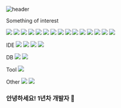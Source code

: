 ![header](https://capsule-render.vercel.app/api?type=slice&color=gradient&height=200&section=footer&text=Jeong%20In%20Tae&fontSize=100)

Something of interest 

<img src="https://img.shields.io/badge/Java-007396?style=circle&logo=Java&logoColor=white"/> <img src="https://img.shields.io/badge/Kotlin-0095D5?style=circle&logo=Kotlin&logoColor=white"/> <img src="https://img.shields.io/badge/Android-3DDC84?style=circle&logo=Android&logoColor=black"/> <img src="https://img.shields.io/badge/Rxjava-B7178C?style=circle&logo=ReactiveX&logoColor=white"/> <img src="https://img.shields.io/badge/WebRTC-333333?style=circle&logo=WebRTC&logoColor=white"/> <img src="https://img.shields.io/badge/AWS-232F3E?style=circle&logo=amazon%20AWS&logoColor=white"/> <img src="https://img.shields.io/badge/HTML5-E34F26?style=circle&logo=HTML5&logoColor=white"/> <img src="https://img.shields.io/badge/JavaScript-F7DF1E?style=circle&logo=JavaScript&logoColor=black"/> <img src="https://img.shields.io/badge/CSS3-1572B6?style=circle&logo=CSS3&logoColor=white"/> <img src="https://img.shields.io/badge/Bootstrap-7952B3?style=circle&logo=Bootstrap&logoColor=white"/> <img src="https://img.shields.io/badge/Apache-D22128?style=circle&logo=Apache&logoColor=white"/> <img src="https://img.shields.io/badge/PHP-777BB4?style=circle&logo=PHP&logoColor=white"/> <img src="https://img.shields.io/badge/Node.js-339933?style=circle&logo=node-dot-js&logoColor=white"/> <img src="https://img.shields.io/badge/Nodemon-76D04B?style=circle&logo=nodemon&logoColor=white"/> <img src="https://img.shields.io/badge/Python-3776AB?style=circle&logo=Python&logoColor=white"/> 

IDE <img src="https://img.shields.io/badge/Eclipse%20IDE-2C2255?style=circle&logo=Eclipse%20IDE&logoColor=white"/> <img src="https://img.shields.io/badge/Android%20Studio-3DDC84?style=circle&logo=Android%20Studio&logoColor=black"/> <img src="https://img.shields.io/badge/Visual%20Studio%20Code-007ACC?style=circle&logo=Visual%20Studio%20Code&logoColor=white"/> <img src="https://img.shields.io/badge/Atom-6659SC?style=circle&logo=Atom&logoColor=white"/> 

DB <img src="https://img.shields.io/badge/MySQL-4479A1?style=circle&logo=mysql&logoColor=white"/> <img src="https://img.shields.io/badge/MariaDB-003545?style=circle&logo=mariadb&logoColor=white"/> 

Tool <img src="https://img.shields.io/badge/VirtualBox-183A61?style=circle&logo=VirtualBox&logoColor=white"/> 

Other <img src="https://img.shields.io/badge/Kaggle-20BEFF?style=circle&logo=Kaggle&logoColor=white"/> <img src="https://img.shields.io/badge/Github-181717?style=circle&logo=Github&logoColor=white"/> 

### 안녕하세요! 1년차 개발자  👋

<!--
**ask0908/ask0908** is a ✨ _special_ ✨ repository because its `README.md` (this file) appears on your GitHub profile.

Here are some ideas to get you started:

- 🔭 I’m currently working on ...
- 🌱 I’m currently learning ...
- 👯 I’m looking to collaborate on ...
- 🤔 I’m looking for help with ...
- 💬 Ask me about ...
- 📫 How to reach me: ...
- 😄 Pronouns: ...
- ⚡ Fun fact: ...
-->
